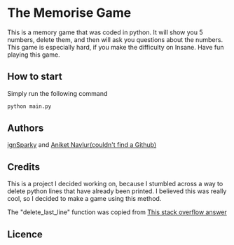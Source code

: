 # The Memorise Game
This is a memory game that was coded in python. It will show you 5 numbers, delete them, and then will ask you questions about the numbers. This game is especially hard, if you make the difficulty on Insane. Have fun playing this game. 

## How to start

Simply run the following command

```bash
python main.py
```

## Authors

[ignSparky](https://github.com/ignSparky) and [Aniket Navlur(couldn't find a Github)](https://stackoverflow.com/users/8665970/aniket-navlur)

## Credits

This is a project I decided working on, because I stumbled across a way to delete python lines that have already been printed.
I believed this was really cool, so I decided to make a game using this method.

The "delete_last_line" function was copied from [This stack overflow answer](https://stackoverflow.com/questions/19596750/is-there-a-way-to-clear-your-printed-text-in-python)

## Licence
